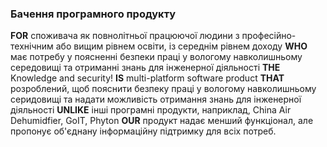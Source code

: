 ### Бачення програмного продукту
<b>FOR</b> споживача як повнолітньої працюючої людини з професійно-технічним або вищим рівнем освіти, із середнім рівнем доходу <b>WHO</b> має потребу у поясненні безпеки праці у вологому навколишньому середовищі та отриманні знань для інженерної діяльності <b>THE</b> Knowledge and security! <b>IS</b> multi-platform software product <b>THAT</b> розроблений, щоб пояснити безпеку праці у вологому навколишньому серидовищі та надати можливість отримання знань для інженерної діяльності <b>UNLIKE</b> інші програмні продукти, наприклад, China Air Dehumidfier, GoIT, Phyton  <b>OUR</b> продукт надає менший функціонал, але пропонує об'єднану інформаційну підтримку для всіх потреб.
